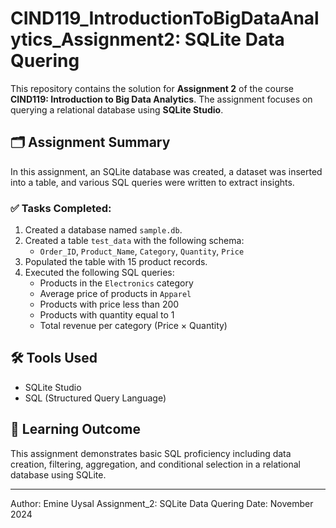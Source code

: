 # CIND119_IntroductionToBigDataAnalytics_Assignment2: SQLite Data Quering

This repository contains the solution for **Assignment 2** of the course **CIND119: Introduction to Big Data Analytics**. The assignment focuses on querying a relational database using **SQLite Studio**.

## 🗂️ Assignment Summary

In this assignment, an SQLite database was created, a dataset was inserted into a table, and various SQL queries were written to extract insights.

### ✅ Tasks Completed:
1. Created a database named `sample.db`.
2. Created a table `test_data` with the following schema:
   - `Order_ID`, `Product_Name`, `Category`, `Quantity`, `Price`
3. Populated the table with 15 product records.
4. Executed the following SQL queries:
   - Products in the `Electronics` category
   - Average price of products in `Apparel`
   - Products with price less than 200
   - Products with quantity equal to 1
   - Total revenue per category (Price × Quantity)

## 🛠 Tools Used
- SQLite Studio
- SQL (Structured Query Language)

## 🎯 Learning Outcome
This assignment demonstrates basic SQL proficiency including data creation, filtering, aggregation, and conditional selection in a relational database using SQLite.

---

Author: Emine Uysal
Assignment_2: SQLite Data Quering
Date: November 2024


